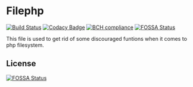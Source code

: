 # Filephp

[![Build Status](https://travis-ci.com/biurad/filephp.svg?branch=master)](https://travis-ci.com/biurad/filephp)
[![Codacy Badge](https://api.codacy.com/project/badge/Grade/fe0ec9d8a3604d119b8112bd76e68366)](https://www.codacy.com/app/biustudio/filephp?utm_source=github.com&amp;utm_medium=referral&amp;utm_content=biurad/filephp&amp;utm_campaign=Badge_Grade)
[![BCH compliance](https://bettercodehub.com/edge/badge/biurad/filephp?branch=master)](https://bettercodehub.com/)
[![FOSSA Status](https://app.fossa.io/api/projects/git%2Bgithub.com%2Fbiurad%2Ffilephp.svg?type=shield)](https://app.fossa.io/projects/git%2Bgithub.com%2Fbiurad%2Ffilephp?ref=badge_shield)

This file is used to get rid of some discouraged funtions when it comes to php filesystem.


## License
[![FOSSA Status](https://app.fossa.io/api/projects/git%2Bgithub.com%2Fbiurad%2Ffilephp.svg?type=large)](https://app.fossa.io/projects/git%2Bgithub.com%2Fbiurad%2Ffilephp?ref=badge_large)